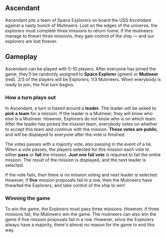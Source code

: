 ## Ascendant

Ascendant pits a team of Space Explorers on board the USS Ascendant against a nasty bunch of Mutineers. Lost on the edges of the universe, the explorers must complete three missions to return home. If the mutineers manage to thwart three missions, they gain control of the ship — and our explorers are lost forever. 

## Gameplay

Ascendant can be played with 5-10 players. After everyone has joined the game, they'll be randomly assigned to **Space Explorer** (green) or **Mutineer** (red). 2/3 of the players will be Explorers; 1/3 Mutineers. When everybody is ready to join, the first turn begins. 

### How a turn plays out

In Ascendant, a turn is based around a **leader**. The leader will be asked to **pick a team** for a mission. If the leader is a Mutineer, they will know who else is a Mutineer. However, Explorers do not know who is on which team. After the leader has picked the mission team, everybody votes on whether to accept this team and continue with the mission. **These votes are public**, and will be displayed to everyone after the vote is finished. 

The votes passes with a majority vote, also passing in the event of a tie. When a vote passes, the players selected for this mission each vote to either **pass** or **fail** the mission. **Just one fail vote** is required to fail the entire mission. The result of the mission is displayed, and the next leader is selected. 

If the vote fails, then there is no mission voting and next leader is selected. However, if **five** mission proposals fail in a row, then the Mutineers have thwarted the Explorers, and take control of the ship to win!

### Winning the game

To win the game, the Explorers must pass three missions. However, if three missions fail, the Mutineers win the game. The mutineers can also win the game if five mission proposals fail in a row. However, since the Explorers always have a majority, there's almost no reason for the game to end this way. 